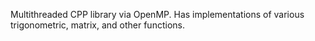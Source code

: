 Multithreaded CPP library via OpenMP. Has implementations of various trigonometric, matrix, and other functions.
